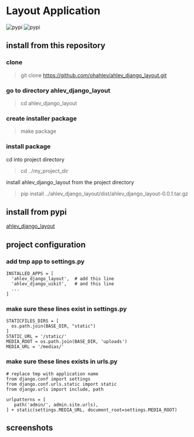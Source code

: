 # Layout Application
![pypi](https://img.shields.io/pypi/v/ahlev_django_layout) ![pypi](https://img.shields.io/pypi/status/ahlev_django_layout)

## install from this repository
### clone

> git clone https://github.com/ohahlev/ahlev_django_layout.git

### go to directory ahlev_django_layout

> cd ahlev_django_layout

### create installer package

> make package

### install package

cd into project directory

> cd ../my_project_dir

install ahlev_django_layout from the project directory

> pip install ../ahlev_django_layout/dist/ahlev_django_layout-0.0.1.tar.gz

## install from pypi
[ahlev_django_layout](https://pypi.org/project/ahlev_django_layout/)

## project configuration
### add tmp app to settings.py

    INSTALLED_APPS = [
      'ahlev_django_layout',  # add this line
      'ahlev_django_uikit',   # and this line
      ...
    ]


### make sure these lines exist in settings.py

    STATICFILES_DIRS = [
      os.path.join(BASE_DIR, "static")
    ]
    STATIC_URL = '/static/'
    MEDIA_ROOT = os.path.join(BASE_DIR, 'uploads')
    MEDIA_URL = '/medias/'

### make sure these lines exists in urls.py

    # replace tmp with application name
    from django.conf import settings
    from django.conf.urls.static import static
    from django.urls import include, path

    urlpatterns = [
       path('admin/', admin.site.urls),
    ] + static(settings.MEDIA_URL, document_root=settings.MEDIA_ROOT)

## screenshots
